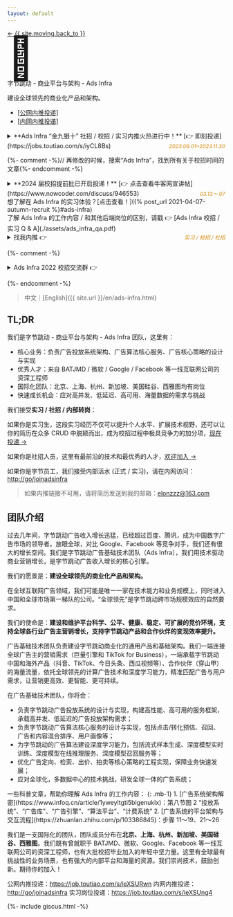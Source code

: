 ```yaml
---
layout: default
---
```


<style>

.busuanzi_container_page {
  float: right;
}

.busuanzi_container_page  > #busuanzi_container_page_pv {
  visibility: hidden;
}

.busuanzi_container_page:hover > #busuanzi_container_page_pv {
  visibility: visible;
}

</style>

<div class="about-page">
  <head>
    <title>欢迎加入字节跳动 - Ads Infra 团队</title>
  </head>
  <div class="post-back">
    <a class="black-link" href="{{ site.url | relative_url }}"> ← {{ site.moving.back_to }} </a>
    <span class="busuanzi_container_page">
      <span id="busuanzi_container_page_pv">
        <span id="busuanzi_value_page_pv"></span> View
      </span>
    </span>
  </div>
  <div class="about-header">
    <div class="about-avatar" style="font-size: 6rem; line-height: 1">🎯</div>
    <div class="about-info">
      <div class="about-your-name">
        字节跳动 - 商业平台与架构 - Ads Infra
      </div>
      <p class="about-description">
        建设全球领先的商业化产品和架构。
      </p>
      <ul class="social-media-list">
        <li>
          <a
            class="black-link"
            href="https://job.toutiao.com/s/ieXSURwn"
            >[公网内推投递]</a>
        </li>
        <li>
          <a
            class="black-link"
            href="http://go/joinadsinfra"
            >[内网内推投递]</a>
        </li>
      </ul>
    </div>
  </div>

<div class="about-content e-content" itemprop="articleBody" markdown="1">

<div class="ant-alert ant-alert-warning">
<details markdown="1">
<summary><span markdown="1">**Ads Infra “金九银十” 社招 / 校招 / 实习内推火热进行中！** [👉 即刻投递](https://jobs.toutiao.com/s/iyCL8Bs)</span><span style="float: right; font-size: 12px; font-style: italic; color: #d48806; margin-top: 2px">2023.09.01~2023.11.30</span>
</summary>

「商业平台与架构 & 质量保障」负责字节跳动中国区广告研发团队的**架构、平台、质量保障**工作，包括 **Ads Infra**、**商业平台**、**质量中台**等方向，是整个广告系统的核心部门。团队在北京、上海、杭州、深圳均有岗位，欢迎大家加入！

**2024 届校招**：[所有岗位 →](https://job.toutiao.com/s/iyCL8Bs)
{: .mb-0}
- 系统架构工程师-商业产品与技术-Ads Infra-北京/上海
- 运维开发工程师-商业产品与技术-北京
- 测试开发工程师-商业产品与技术-北京/上海
- 后端开发工程师-商业产品与技术-北京/上海/杭州
- 前端开发工程师-商业产品与技术-北京/杭州

**日常实习**：[所有岗位 →](https://jobs.toutiao.com/s/iyCL8Bs)
{: .mb-0}
- 广告系统架构开发实习生-Ads Infra-北京
- 广告前端（全栈）开发实习生-Ads Infra-杭州
- 测试开发实习生-商业化技术-北京
- 前端开发实习生-商业化技术-北京/上海/杭州
- 后端开发实习生-商业化技术-北京/上海/杭州

**社招**：[所有岗位 →](https://job.toutiao.com/s/ieXyawR6)
{: .mb-0}
- 广告算法架构高级工程师-Ads Infra-北京
- 广告投放架构高级工程师-Ads Infra-北京
- 广告算法大数据高级工程师-Ads Infra-北京
- 广告后端开发高级工程师-Ads Infra-北京/杭州
- 广告前端（全栈）开发工程师-Ads Infra-杭州
- SRE运维开发工程师-商业产品与技术-北京
- 商业化质量中台研发专家-北京
- 测试开发工程师-北京/上海/杭州
- 前端开发工程师-北京/上海/杭州

**字节跳动所有岗位：**<https://job.toutiao.com/s/ieXyawR6>，已附内推码 **65V7M7W**

</details>
</div>

<div class="ant-alert ant-alert-warning hidden" markdown="1">

{%- comment -%}// 再修改的时候，搜索“Ads Infra”，找到所有关于校招时间的文章{%- endcomment -%}

<details markdown="1">
<summary><span markdown="1">**2024 届校招提前批已开启投递！** [👉 点击查看牛客网宣讲帖](https://www.nowcoder.com/discuss/946553)</span><span style="float: right; font-size: 12px; font-style: italic; color: #d48806; margin-top: 2px">03.13 ~ 07</span>
</summary>
* 【广告架构实习生-北京】：<https://jobs.toutiao.com/s/S48sScS>
* 【广告架构实习生-杭州】：<https://jobs.toutiao.com/s/S48TeQK>
* 【所有在招岗位】: <https://jobs.toutiao.com/s/iyCL8Bs>，已附内推码
* 【内推码】**65V7M7W**
{: .mb-2}

_以上岗位均有转正机会；日常实习推进面试流程更灵活。_

</details>
</div>

<div class="ant-alert ant-alert-info" markdown="1">
想了解在 Ads Infra 的实习体验？[点击查看！]({% post_url 2021-04-07-autumn-recruit %}#ads-infra)
</div>

<div class="ant-alert ant-alert-info" markdown="1">
了解 Ads Infra 的工作内容 / 和其他后端岗位的区别，请戳 👉 [Ads Infra 校招 / 实习 Q & A](./assets/ads_infra_qa.pdf)
<!-- https://shimo.im/docs/98rrrqhP9rDw8kjr -->
</div>

<div class="ant-alert" markdown="1">

<details markdown="1">
<summary>找我内推 👉 <span style="float: right; font-size: 12px; font-style: italic; color: #d48806; margin-top: 2px">实习 / 校招 / 社招</span>
</summary>

<span style="font-size: 12px; font-style: italic; color: #d48806; margin-top: 2px">长期有效，不限岗位，不限批次 (实习 / 校招)</span>

方式：
{: .m-0}

- 将简历发送至我的邮箱：[elonzzz@163.com](mailto://elonzzz@163.com)，备注意向岗位
- 内推链接：[https://jobs.toutiao.com/s/eDRgyVR](https://jobs.toutiao.com/s/eDRgyVR)
- 内推码：**65V7M7W**，在 [字节跳动 - 校园招聘](https://jobs.bytedance.com/campus/) 页面选择岗位并投递，输入内推码

**推荐使用邮箱投递**，方便我们双向沟通，及时同步。典型场景是：如果你想定向投递我们部门，但简历其他部门锁定，我需要联系你确认意向，才能帮忙申请解锁。如果你通过内推链接投递，我是无法看到你的联系方式的。

**我可以：**
{: .m-0}

- 面试前：帮改简历、分享面试经验、写推荐语 (最好先自己编辑一段)、问题答疑 (非涉密信息)
- 面试中：同步面试进展、催 HR 推进流程
- 面试后：询问面试反馈；(如果未通过) 一起复盘、校招季再次投递
{: .mb-0}
</details>
</div>

{%- comment -%}

<div class="ant-alert">
<details markdown="1">
<summary>Ads Infra 2022 校招交流群 👉
</summary>

_无论是否通过我内推_，均可加入 Ads Infra 校招交流群，群内会有工作内容介绍、面试经验分享、答疑解惑、进度查询、信息同步等。联系邮箱 [elonzzz@163.com](mailto://elonzzz@163.com) 获取进群方式。

</details>
</div>

{%- endcomment -%}

> 中文｜[English]({{ site.url }}/en/ads-infra.html)

## TL;DR

我们是字节跳动 - 商业平台与架构 - Ads Infra 团队，这里有：

- 核心业务：负责广告投放系统架构、广告算法核心服务、广告核心策略的设计与实现
- 优秀人才：来自 BATJMD / 微软 / Google / Facebook 等一线互联网公司的资深工程师
- 国际化团队：北京、上海、杭州、新加坡、美国硅谷、西雅图均有岗位
- 快速成长机会：应对高并发、低延迟、高可用、海量数据的需求与挑战

我们接受**实习 / 社招 / 内部转岗**：

如果你是实习生，这段实习经历不仅可以提升个人水平、扩展技术视野，还可以让你的简历在众多 CRUD 中脱颖而出，成为校招过程中极具竞争力的加分项，[现在投递 →](https://job.toutiao.com/s/ieXSUng4)

如果你是社招人员，这里有最前沿的技术和最优秀的人才，[欢迎加入 →](https://job.toutiao.com/s/ieXSURwn)

如果你是字节员工，我们接受内部活水 (正式 / 实习)，请在内网访问：[http://go/joinadsinfra](http://go/joinadsinfra)

> 如果内推链接不可用，请将简历发送到我的邮箱：[elonzzz@163.com](mailto://elonzzz@163.com)

## 团队介绍

过去几年间，字节跳动广告收入增长迅猛，已经超过百度、腾讯，成为中国数字广告市场的领导者。放眼全球，对比 Google、Facebook 等竞争对手，我们还有很大的增长空间。我们是字节跳动广告基础技术团队（Ads Infra），我们用技术驱动商业营销增长，是字节跳动广告收入增长的核心引擎。

我们的愿景是：**建设全球领先的商业化产品和架构。**

在全球互联网广告领域，我们可能是唯一一家在技术能力和业务规模上，同时进入中国和全球市场第一梯队的公司。“全球领先”是字节跳动跨市场规模效应的自然要求。

我们的使命是：**建设和维护平台科学、公平、健康、稳定、可扩展的竞价环境，支持全球各行业广告主营销增长，支持字节跳动产品和合作伙伴的变现效率提升。**

广告基础技术团队负责建设字节跳动商业化的通用产品和基础架构。我们一端连接全球广告主的营销需求（巨量引擎和 TikTok for Business），一端承载字节跳动中国和海外产品（抖音、TikTok、今日头条、西瓜视频等）、合作伙伴（穿山甲）的海量流量，依托全球领先的计算广告技术和深度学习能力，精准匹配广告与用户需求，让营销更高效、更智能、更可持续。

在广告基础技术团队，你将会：

- 负责字节跳动广告投放系统的设计与实现，构建高性能、高可用的服务框架，承载高并发、低延迟的广告投放架构需求；
- 负责字节跳动广告算法核心服务的设计与实现，包括点击/转化预估、召回、广告和内容混合排序、用户画像等；
- 为字节跳动的广告算法建设深度学习能力，包括流式样本生成、深度模型实时训练、深度模型在线推理服务、深度模型召回服务等；
- 优化广告定向、检索、出价、拍卖等核心策略的工程实现，保障业务快速发展；
- 应对全球化，多数据中心的技术挑战，研发全球一体的广告系统；

<div class="ant-alert" markdown="1">
一些科普文章，帮助你理解 Ads Infra 的工作内容：
{: .mb-1}
1. [广告系统架构解密](https://www.infoq.cn/article/1yweyltgti5bigenuklx)：第八节图 2 “投放系统”、“广告库”、“广告引擎”、“算法平台”、“计费系统”
2. [广告系统的平台架构与交互流程](https://zhuanlan.zhihu.com/p/103386845)：步骤 11～19、21～26
</div>

我们是一支国际化的团队，团队成员分布在**北京、上海、杭州、新加坡、美国硅谷、西雅图**。我们既有曾就职于 BATJMD、微软、Google、Facebook 等一线互联网公司的资深工程师，也有大批校招毕业加入的年轻中坚力量。这里有全球最有挑战性的业务场景，也有强大的内部平台和海量的资源。我们崇尚技术，鼓励创新。期待你的加入！

公网内推投递：<https://job.toutiao.com/s/ieXSURwn>
内网内推投递：[http://go/joinadsinfra](http://go/joinadsinfra)
实习岗位投递：<https://job.toutiao.com/s/ieXSUng4>

  </div>
</div>

{%- include giscus.html -%}
